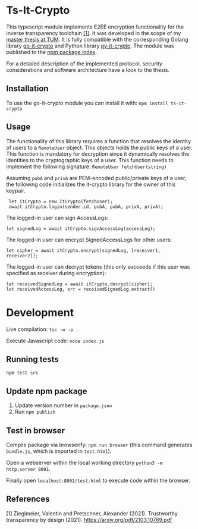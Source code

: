 # Ts-It-Crypto

This typescript module implements E2EE encryption functionality for the inverse transparency toolchain [[1]](#1).
It was developed in the scope of my [master thesis at TUM](https://github.com/haggj/Masterarbeit).
It is fully compatible with the corresponding Golang library [go-it-crypto](https://github.com/haggj/go-it-crypto) and Python library [py-it-crypto](https://github.com/haggj/py-it-crypto).
The module was published to the [npm package index](https://www.npmjs.com/package/ts-it-crypto).

For a detailed description of the implemented protocol, security considerations and software architecture have a look to the thesis.

## Installation
To use the go-it-crypto module you can install it with:
`npm install ts-it-crypto`
## Usage

The functionality of this library requires a function that resolves the identity of users to a `RemoteUser` object.
This objects holds the public keys of a user.
This function is mandatory for decryption since it dynamically resolves the identities to the cryptographic keys
of a user.
This function needs to implement the following signature:
`RemoteUser fetchUser(string)`

Assuming `pubA` and `privA` are PEM-encoded public/private keys of a user, the following code
initializes the it-crypto library for the owner of this keypair.

 ```
  let itCrypto = new ItCrypto(fetchUser);
  await itCrypto.login(sender.id, pubA, pubA, privA, privA);
 ```
The logged-in user can sign AccessLogs:

 ```
let signedLog = await itCrypto.signAccessLog(accessLog);
 ```

The logged-in user can encrypt SignedAccessLogs for other users:

 ```
let cipher = await itCrypto.encrypt(signedLog, [receiver1, receiver2]);
 ```

The logged-in user can decrypt tokens (this only succeeds if this user was specified as receiver during encryption):

 ```
let receivedSignedLog = await itCrypto.decrypt(cipher);
let receivedAccessLog, err = receivedSignedLog.extract()
 ```

# Development
Live compilation: ```tsc -w -p .```

Execute Javascript code: ````node index.js````

## Running tests

```
npm test src
```

## Update npm package

1. Update version number in `package.json`
2. Run `npm publish`

## Test in browser

Compile package via browserify: ````npm run browser```` (this command generates ```bundle.js```, which is imported in ```test.html```).

Open a webserver within the local working directory ```python3 -m http.server 8001```.

Finally open ```localhost:8001/test.html``` to execute code within the browser.

## References
<a id="1">[1]</a>
Zieglmeier, Valentin and Pretschner, Alexander (2021).
Trustworthy transparency by design (2021).
https://arxiv.org/pdf/2103.10769.pdf



